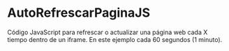 # AutoRefrescarPaginaJS
Código JavaScript para refrescar o actualizar una página web cada X tiempo dentro de un iframe. En este ejemplo cada 60 segundos (1 minuto).
